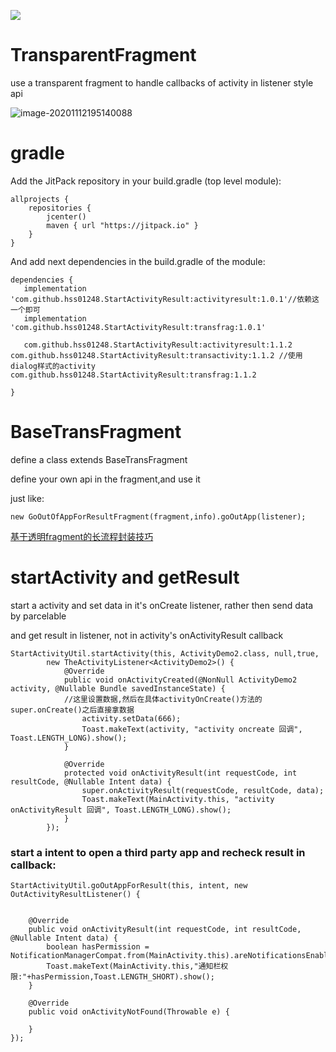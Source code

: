 [![](https://jitpack.io/v/hss01248/StartActivityResult.svg)](https://jitpack.io/#hss01248/StartActivityResult)
# TransparentFragment
use a transparent fragment to handle callbacks of activity in listener style api

![image-20201112195140088](https://gitee.com/hss012489/picbed/raw/master/picgo/1605181900175-image-20201112195140088.jpg)

# gradle

Add the JitPack repository in your build.gradle (top level module):

```
allprojects {
    repositories {
        jcenter()
        maven { url "https://jitpack.io" }
    }
}
```

And add next dependencies in the build.gradle of the module:

```
dependencies {
   implementation 'com.github.hss01248.StartActivityResult:activityresult:1.0.1'//依赖这一个即可
   implementation   'com.github.hss01248.StartActivityResult:transfrag:1.0.1'
   
   com.github.hss01248.StartActivityResult:activityresult:1.1.2
com.github.hss01248.StartActivityResult:transactivity:1.1.2 //使用dialog样式的activity
com.github.hss01248.StartActivityResult:transfrag:1.1.2
   
}
```

# BaseTransFragment

define a class extends BaseTransFragment

define your own api in the fragment,and use it

just like: 

```
new GoOutOfAppForResultFragment(fragment,info).goOutApp(listener);
```

[基于透明fragment的长流程封装技巧](https://juejin.im/post/5c2f0a0951882524661d1252)



# startActivity and getResult

start a activity and set data in it's onCreate listener, rather then send data by parcelable

and get result in listener, not in activity's onActivityResult callback

```
StartActivityUtil.startActivity(this, ActivityDemo2.class, null,true,
        new TheActivityListener<ActivityDemo2>() {
            @Override
            public void onActivityCreated(@NonNull ActivityDemo2 activity, @Nullable Bundle savedInstanceState) {
            //这里设置数据,然后在具体activityOnCreate()方法的super.onCreate()之后直接拿数据
                activity.setData(666);
                Toast.makeText(activity, "activity oncreate 回调", Toast.LENGTH_LONG).show();
            }

            @Override
            protected void onActivityResult(int requestCode, int resultCode, @Nullable Intent data) {
                super.onActivityResult(requestCode, resultCode, data);
                Toast.makeText(MainActivity.this, "activity onActivityResult 回调", Toast.LENGTH_LONG).show();
            }
        });
```



### start a intent to open a third party app and recheck result in callback:

```
StartActivityUtil.goOutAppForResult(this, intent, new OutActivityResultListener() {


    @Override
    public void onActivityResult(int requestCode, int resultCode, @Nullable Intent data) {
        boolean hasPermission =   NotificationManagerCompat.from(MainActivity.this).areNotificationsEnabled();
        Toast.makeText(MainActivity.this,"通知栏权限:"+hasPermission,Toast.LENGTH_SHORT).show();
    }

    @Override
    public void onActivityNotFound(Throwable e) {

    }
});
```



